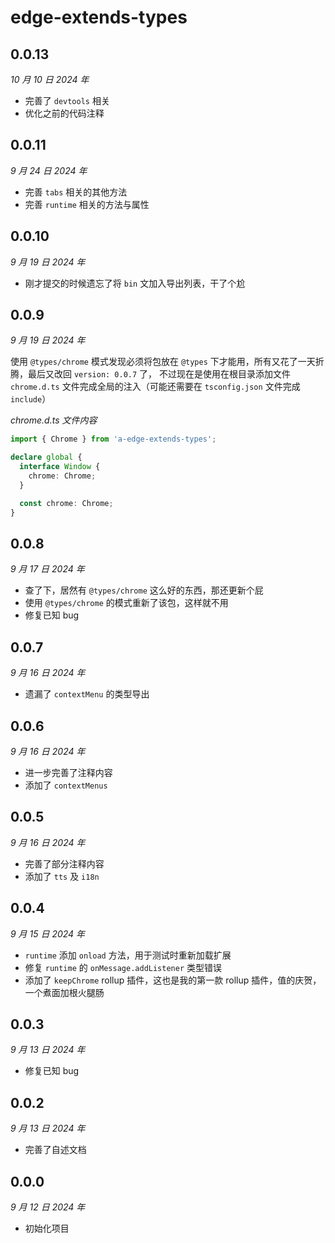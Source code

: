 # edge-extends-types

## 0.0.13

_10 月 10 日 2024 年_

- 完善了 `devtools` 相关
- 优化之前的代码注释

## 0.0.11

_9 月 24 日 2024 年_

- 完善 `tabs` 相关的其他方法
- 完善 `runtime` 相关的方法与属性

## 0.0.10

_9 月 19 日 2024 年_

- 刚才提交的时候遗忘了将 `bin` 文加入导出列表，干了个尬

## 0.0.9

_9 月 19 日 2024 年_

使用 `@types/chrome` 模式发现必须将包放在 `@types` 下才能用，所有又花了一天折腾，最后又改回 `version: 0.0.7` 了，
不过现在是使用在根目录添加文件 `chrome.d.ts` 文件完成全局的注入（可能还需要在 `tsconfig.json` 文件完成 `include`）

_chrome.d.ts 文件内容_

```ts
import { Chrome } from 'a-edge-extends-types';

declare global {
  interface Window {
    chrome: Chrome;
  }

  const chrome: Chrome;
}
```

## 0.0.8

_9 月 17 日 2024 年_

- 查了下，居然有 `@types/chrome` 这么好的东西，那还更新个屁
- 使用 `@types/chrome` 的模式重新了该包，这样就不用
- 修复已知 bug

## 0.0.7

_9 月 16 日 2024 年_

- 遗漏了 `contextMenu` 的类型导出

## 0.0.6

_9 月 16 日 2024 年_

- 进一步完善了注释内容
- 添加了 `contextMenus`

## 0.0.5

_9 月 16 日 2024 年_

- 完善了部分注释内容
- 添加了 `tts` 及 `i18n`

## 0.0.4

_9 月 15 日 2024 年_

- `runtime` 添加 `onload` 方法，用于测试时重新加载扩展
- 修复 `runtime` 的 `onMessage.addListener` 类型错误
- 添加了 `keepChrome` rollup 插件，这也是我的第一款 rollup 插件，值的庆贺，一个煮面加根火腿肠

## 0.0.3

_9 月 13 日 2024 年_

- 修复已知 bug

## 0.0.2

_9 月 13 日 2024 年_

- 完善了自述文档

## 0.0.0

_9 月 12 日 2024 年_

- 初始化项目
